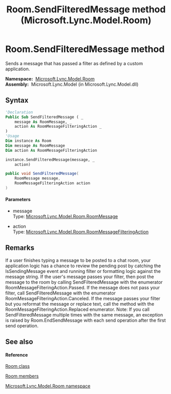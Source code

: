 ﻿---
title: Room.SendFilteredMessage method  (Microsoft.Lync.Model.Room)
TOCTitle: 'SendFilteredMessage method '
ms:assetid: M:Microsoft.Lync.Model.Room.Room.SendFilteredMessage(Microsoft.Lync.Model.Room.RoomMessage,Microsoft.Lync.Model.Room.RoomMessageFilteringAction)_DI_3_UC_OCS14MrefLyncWPF
ms:mtpsurl: https://msdn.microsoft.com/en-us/library/microsoft.lync.model.room.room.sendfilteredmessage(v=office.15)
ms:contentKeyID: 48588551
ms.date: 07/28/2014
mtps_version: v=office.15
f1_keywords:
- Microsoft.Lync.Model.Room.Room.SendFilteredMessage
dev_langs:
- CSharp
- JScript
- VB
- other
---

# Room.SendFilteredMessage method

Sends a message that has passed a filter as defined by a custom application.

**Namespace:**  [Microsoft.Lync.Model.Room](microsoft-lync-model-room-namespace_2.md)  
**Assembly:**  Microsoft.Lync.Model (in Microsoft.Lync.Model.dll)

## Syntax

``` vb
'Declaration
Public Sub SendFilteredMessage ( _
    message As RoomMessage, _
    action As RoomMessageFilteringAction _
)
'Usage
Dim instance As Room
Dim message As RoomMessage
Dim action As RoomMessageFilteringAction

instance.SendFilteredMessage(message, _
    action)
```

``` csharp
public void SendFilteredMessage(
    RoomMessage message,
    RoomMessageFilteringAction action
)
```

#### Parameters

  - message  
    Type: [Microsoft.Lync.Model.Room.RoomMessage](roommessage-class-microsoft-lync-model-room_2.md)  

<!-- end list -->

  - action  
    Type: [Microsoft.Lync.Model.Room.RoomMessageFilteringAction](roommessagefilteringaction-enumeration-microsoft-lync-model-room_2.md)  

## Remarks

If a user finishes typing a message to be posted to a chat room, your application logic has a chance to review the pending post by catching the IsSendingMessage event and running filter or formatting logic against the message string. If the user's message passes your filter, then post the message to the room by calling SendFilteredMessage with the enumerator RoomMessageFilteringAction.Passed. If the message does not pass your filter, call SendFilteredMessage with the enumerator RoomMessageFilteringAction.Canceled. If the message passes your filter but you reformat the message or replace text, call the method with the RoomMessageFilteringAction.Replaced enumerator. Note: If you call SendFilteredMessage multiple times with the same message, an exception is raised by Room.EndSendMessage with each send operation after the first send operation.

## See also

#### Reference

[Room class](room-class-microsoft-lync-model-room_2.md)

[Room members](room-members-microsoft-lync-model-room_2.md)

[Microsoft.Lync.Model.Room namespace](microsoft-lync-model-room-namespace_2.md)

